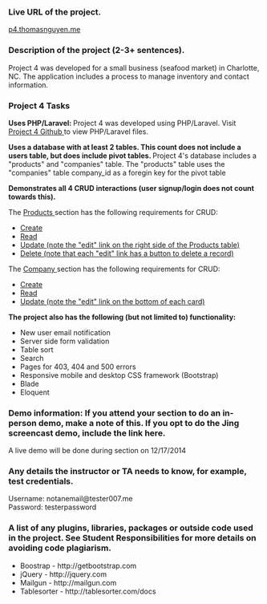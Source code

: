 <h3> Live URL of the project. </h3>
<p> <a href="p4.thomasnguyen.me"> p4.thomasnguyen.me </a> <p>




<h3> Description of the project (2-3+ sentences). </h3>

<p> Project 4 was developed for a small business (seafood market) in Charlotte, NC. The application includes a process to manage inventory and contact information.</p>




<h3> Project 4 Tasks </h3>

<p><b> Uses PHP/Laravel: </b> Project 4 was developed using PHP/Laravel. Visit <a href="https://github.com/thomasnguyen704/p4"> Project 4 Github </a> to view PHP/Laravel files. </p>

<p><b> Uses a database with at least 2 tables. This count does not include a users table, but does include pivot tables. </b> Project 4's database includes a "products" and "companies" table. The "products" table uses the "companies" table company_id as a foregin key for the pivot table </p>

<p><b> Demonstrates all 4 CRUD interactions (user signup/login does not count towards this). </b></p>

<p> The <a href="p4.thomasnguyen.me/product"> Products </a> section has the following requirements for CRUD: </p>
<ul>
	<li> <a href="p4.thomasnguyen.me/product/create"> Create </a></li>
	<li> <a href="p4.thomasnguyen.me/product"> Read </a></li>
	<li> <a href="p4.thomasnguyen.me/product/"> Update (note the "edit" link on the right side of the Products table) </a> </li>
	<li> <a href="p4.thomasnguyen.me/product/edit/1"> Delete (note that each "edit" link has a button to delete a record) </a> </li>
</ul>

<p> The <a href="p4.thomasnguyen.me/company"> Company </a> section has the following requirements for CRUD: </p>
<ul>
	<li><a href="http://p4.thomasnguyen.me/company/create"> Create </a></li>
	<li><a href="http://p4.thomasnguyen.me/company/"> Read </a></li>
	<li><a href="http://p4.thomasnguyen.me/company/"> Update (note the "edit" link on the bottom of each card) </a></li>
</ul>


<p><b> The project also has the following (but not limited to) functionality: </b></p>
	<ul>
		<li> New user email notification </li>
		<li> Server side form validation </li>
		<li> Table sort </li>
		<li> Search </li>
		<li> Pages for 403, 404 and 500 errors </li>
		<li> Responsive mobile and desktop CSS framework (Bootstrap) </li>
		<li> Blade </li>
		<li> Eloquent </li>
	</ul>





<h3> Demo information: If you attend your section to do an in-person demo, make a note of this. If you opt to do the Jing screencast demo, include the link here. </h3>
<p> A live demo will be done during section on 12/17/2014 </p>



<h3> Any details the instructor or TA needs to know, for example, test credentials. </h3>
<p> Username: notanemail@tester007.me <br>
Password: testerpassword </p>



<h3> A list of any plugins, libraries, packages or outside code used in the project. See Student Responsibilities for more details on avoiding code plagiarism. </h3>
<ul>
	<li> Boostrap - http://getbootstrap.com </li>
	<li> jQuery - http://jquery.com </li>
	<li> Mailgun - http://mailgun.com </li>
	<li> Tablesorter - http://tablesorter.com/docs </li>
</ul>


